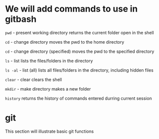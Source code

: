 # We will add commands to use in gitbash

`pwd` - present working directory
returns the current folder open in the shell

`cd` - change directory
moves the pwd to the home directory

`cd` - change directory (specified)
moves the pwd to the specified directory

`ls` - list
lists the files/folders in the directory

`ls -al` - list (all)
lists all files/folders in the directory, including hidden files

`clear` - clear
clears the shell

`mkdir` - make directory
makes a new folder

`history`
returns the history of commands entered durring current session

# git
This section will illustrate basic git functions